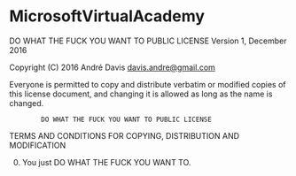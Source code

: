 # MicrosoftVirtualAcademy

DO WHAT THE FUCK YOU WANT TO PUBLIC LICENSE 
                    Version 1, December 2016 

 Copyright (C) 2016 André Davis <davis.andre@gmail.com> 

 Everyone is permitted to copy and distribute verbatim or modified 
 copies of this license document, and changing it is allowed as long 
 as the name is changed. 

            DO WHAT THE FUCK YOU WANT TO PUBLIC LICENSE 
   TERMS AND CONDITIONS FOR COPYING, DISTRIBUTION AND MODIFICATION 

  0. You just DO WHAT THE FUCK YOU WANT TO.
